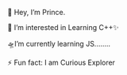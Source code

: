  👋 Hey, I’m Prince.
                            
 👀 I’m interested in Learning C++✨
 
 🛸I’m currently learning JS........
 
⚡ Fun fact: I am Curious Explorer
<!---
PrinceTimilsina/PrinceTimilsina is a ✨ special ✨ repository because its `README.md` (this file) appears on your GitHub profile.
You can click the Preview link to take a look at your changes.
--->

